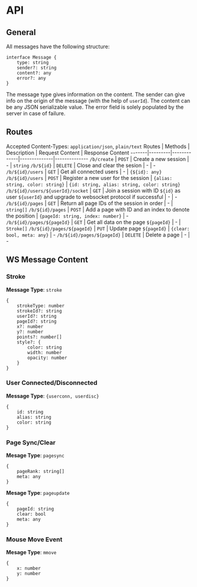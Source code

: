 # API
## General
All messages have the following structure:
```
interface Message {
    type: string
    sender?: string
    content?: any
    error?: any
}
```
The message type gives information on the content. The sender can give info on the origin of the message (with the help of `userId`). The content can be any JSON serializable value. The error field is solely populated by the server in case of failure.

## Routes
Accepted Content-Types: `application/json`, `plain/text`
 Routes | Methods | Description | Request Content | Response Content
 -------|---------|-------------|--------------|--------------
 `/b/create` | `POST` | Create a new session | - | `string`
 `/b/${id}` | `DELETE` | Close and clear the sesion | - | -
 `/b/${id}/users` | `GET` | Get all connected users | - | `{${id}: any}`
 `/b/${id}/users` | `POST` | Register a new user for the session | `{alias: string, color: string}` | `{id: string, alias: string, color: string}`
 `/b/${id}/users/${userId}/socket` | `GET` | Join a session with ID `${id}` as user `${userId}` and upgrade to websocket protocol if successful | - | -
 `/b/${id}/pages` | `GET` | Return all page IDs of the session in order | - | `string[]`
 `/b/${id}/pages` | `POST` | Add a page with ID and an index to denote the position | `{pageId: string, index: number}` | -
 `/b/${id}/pages/${pageId}` | `GET` | Get all data on the page `${pageId}` | - | `Stroke[]`
 `/b/${id}/pages/${pageId}` | `PUT` | Update page `${pageId}` | `{clear: bool, meta: any}` | -
 `/b/${id}/pages/${pageId}` | `DELETE` | Delete a page | - | -

## WS Message Content
### Stroke 
**Message Type**: `stroke`
```
{
    strokeType: number
    strokeId?: string
    userId?: string
    pageId?: string
    x?: number
    y?: number
    points?: number[]
    style?: {
        color: string
        width: number
        opacity: number
    }
}
```

### User Connected/Disconnected
**Message Type**: `{userconn, userdisc}`
```
{
    id: string
    alias: string
    color: string
}
```

### Page Sync/Clear
**Mesage Type**: `pagesync`
```
{
    pageRank: string[]
    meta: any
}
```
**Mesage Type**: `pageupdate`
```
{
    pageId: string
    clear: bool
    meta: any
}
```

### Mouse Move Event
**Mesage Type**: `mmove`
```
{
    x: number
    y: number
}
```
